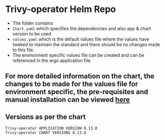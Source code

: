 # Trivy-operator Helm Repo

- The folder contains
- `Chart.yaml` which specifies the dependencies and also app & chart version to be used
- `values.yaml` which is the default values file where the values have tweked to maintain the standard and there should be no changes made to this file.
- The environment specific values file can be created and can be referenced in the argo application file. 

## For more detailed information on the chart, the changes to be made for the values file for environment specific, the pre-requisites and manual installation can be viewed [here](https://gitlab.cloudifyops.com/devops-toolset/******-trivyoperator)

## Versions as per the chart
```
Trivy-operator APPLICATION VERSION 0.13.0
Trivy-operator CHART VERSIONS 0.13.0

```
